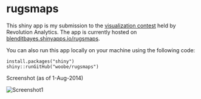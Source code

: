 rugsmaps
========

This shiny app is my submission to the [visualization contest](http://blog.revolutionanalytics.com/2014/06/contest-prizes-for-best-r-user-groups-plot.html) held by Revolution Analytics. The app is currently hosted on [blenditbayes.shinyapps.io/rugsmaps](https://blenditbayes.shinyapps.io/rugsmaps/). 

You can also run this app locally on your machine using the following code:

```
install.packages("shiny")
shiny::runGitHub("woobe/rugsmaps")
```

Screenshot (as of 1-Aug-2014)

![Screenshot1](https://raw.githubusercontent.com/woobe/rugsmaps/master/image/rugsmap_screenshot_01.png)
